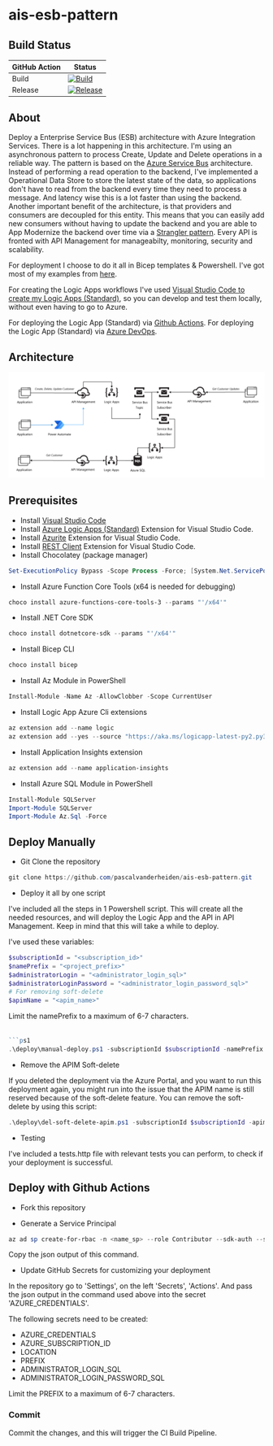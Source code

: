 # ais-esb-pattern

## Build Status

| GitHub Action | Status |
| ----------- | ----------- |
| Build | [![Build](https://github.com/pascalvanderheiden/ais-esb-pattern/actions/workflows/build.yml/badge.svg?branch=main)](https://github.com/pascalvanderheiden/ais-esb-pattern/actions/workflows/build.yml) |
| Release | [![Release](https://github.com/pascalvanderheiden/ais-esb-pattern/actions/workflows/release.yml/badge.svg)](https://github.com/pascalvanderheiden/ais-esb-pattern/actions/workflows/release.yml) |

## About

Deploy a Enterprise Service Bus (ESB) architecture with Azure Integration Services. There is a lot happening in this architecture. I'm using an asynchronous pattern to process Create, Update and Delete operations in a reliable way. The pattern is based on the [Azure Service Bus](https://docs.microsoft.com/en-us/azure/service-bus-messaging/service-bus-messaging-overview) architecture. Instead of performing a read operation to the backend, I've implemented a Operational Data Store to store the latest state of the data, so applications don't have to read from the backend every time they need to process a message. And latency wise this is a lot faster than using the backend. Another important benefit of the architecture, is that providers and consumers are decoupled for this entity. This means that you can easily add new consumers without having to update the backend and you are able to App Modernize the backend over time via a [Strangler pattern](https://docs.microsoft.com/en-us/azure/architecture/patterns/strangler-fig). Every API is fronted with API Management for manageabilty, monitoring, security and scalability. 

For deployment I choose to do it all in Bicep templates & Powershell. I've got most of my examples from [here](https://github.com/Azure/bicep/tree/main/docs/examples).

For creating the Logic Apps workflows I've used [Visual Studio Code to create my Logic Apps (Standard)](https://docs.microsoft.com/en-us/azure/logic-apps/create-single-tenant-workflows-visual-studio-code), so you can develop and test them locally, without even having to go to Azure.  

For deploying the Logic App (Standard) via [Github Actions](https://github.com/Azure/logicapps/tree/master/github-sample).
For deploying the Logic App (Standard) via [Azure DevOps](https://github.com/Azure/logicapps/tree/master/azure-devops-sample).

## Architecture

![ais-esb-pattern](docs/images/arch.png)

## Prerequisites

* Install [Visual Studio Code](https://code.visualstudio.com/download)
* Install [Azure Logic Apps (Standard)](https://marketplace.visualstudio.com/items?itemName=ms-azuretools.vscode-azurelogicapps) Extension for Visual Studio Code.
* Install [Azurite](https://marketplace.visualstudio.com/items?itemName=Azurite.azurite) Extension for Visual Studio Code.
* Install [REST Client](https://marketplace.visualstudio.com/items?itemName=humao.rest-client) Extension for Visual Studio Code.
* Install Chocolatey (package manager)

```ps1
Set-ExecutionPolicy Bypass -Scope Process -Force; [System.Net.ServicePointManager]::SecurityProtocol = [System.Net.ServicePointManager]::SecurityProtocol -bor 3072; iex ((New-Object System.Net.WebClient).DownloadString('https://community.chocolatey.org/install.ps1'))
```

* Install Azure Function Core Tools (x64 is needed for debugging)

```ps1
choco install azure-functions-core-tools-3 --params "'/x64'"
```

* Install .NET Core SDK

```ps1
choco install dotnetcore-sdk --params "'/x64'"
```

* Install Bicep CLI

```ps1
choco install bicep
```

* Install Az Module in PowerShell

```ps1
Install-Module -Name Az -AllowClobber -Scope CurrentUser
```

* Install Logic App Azure Cli extensions

```ps1
az extension add --name logic
az extension add --yes --source "https://aka.ms/logicapp-latest-py2.py3-none-any.whl"
```

* Install Application Insights extension

```ps1
az extension add --name application-insights
```

* Install Azure SQL Module in PowerShell

```ps1
Install-Module SQLServer
Import-Module SQLServer
Import-Module Az.Sql -Force
```

## Deploy Manually

* Git Clone the repository

```ps1
git clone https://github.com/pascalvanderheiden/ais-esb-pattern.git
```

* Deploy it all by one script

I've included all the steps in 1 Powershell script. This will create all the needed resources, and will deploy the Logic App and the API in API Management. Keep in mind that this will take a while to deploy.

I've used these variables:

```ps1
$subscriptionId = "<subscription_id>"
$namePrefix = "<project_prefix>"
$administratorLogin = "<administrator_login_sql>"
$administratorLoginPassword = "<administrator_login_password_sql>"
# For removing soft-delete
$apimName = "<apim_name>"
```

Limit the namePrefix to a maximum of 6-7 characters.

```ps1

```ps1
.\deploy\manual-deploy.ps1 -subscriptionId $subscriptionId -namePrefix $namePrefix -administratorLogin $administratorLogin -administratorLoginPassword $administratorLoginPassword
```

* Remove the APIM Soft-delete

If you deleted the deployment via the Azure Portal, and you want to run this deployment again, you might run into the issue that the APIM name is still reserved because of the soft-delete feature. You can remove the soft-delete by using this script:

```ps1
.\deploy\del-soft-delete-apim.ps1 -subscriptionId $subscriptionId -apimName $apimName
```

* Testing

I've included a tests.http file with relevant tests you can perform, to check if your deployment is successful.

## Deploy with Github Actions

* Fork this repository

* Generate a Service Principal

```ps1
az ad sp create-for-rbac -n <name_sp> --role Contributor --sdk-auth --scopes /subscriptions/<subscription_id>
```

Copy the json output of this command.

* Update GitHub Secrets for customizing your deployment

In the repository go to 'Settings', on the left 'Secrets', 'Actions'.
And pass the json output in the command used above into the secret 'AZURE_CREDENTIALS'.

The following secrets need to be created:

* AZURE_CREDENTIALS
* AZURE_SUBSCRIPTION_ID
* LOCATION
* PREFIX
* ADMINISTRATOR_LOGIN_SQL
* ADMINISTRATOR_LOGIN_PASSWORD_SQL

Limit the PREFIX to a maximum of 6-7 characters.

### Commit

Commit the changes, and this will trigger the CI Build Pipeline.
